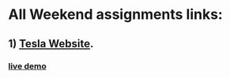 # All Weekend assignments links:

## 1) <a href="https://github.com/gurelbs/BOOTCAMP/tree/main/Weekend-assignments/Tesla_Website_1">Tesla Website</a>.
### <a href="https://gurelbs.github.io/tesla/">live demo</a>